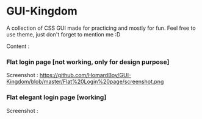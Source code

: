 # GUI-Kingdom
A collection of CSS GUI made for practicing and mostly for fun.
Feel free to use theme, just don't forget to mention me :D

Content :

  ### Flat login page [not working, only for design purpose]
  Screenshot : https://github.com/HomardBoy/GUI-Kingdom/blob/master/Flat%20Login%20page/screenshot.png

  ### Flat elegant login page [working]
  Screenshot :
